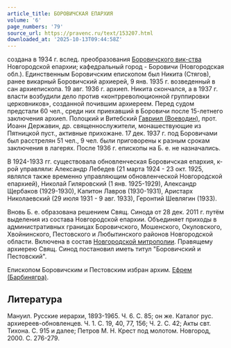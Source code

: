 ```yaml
---
article_title: БОРОВИЧСКАЯ ЕПАРХИЯ
volume: '6'
page_numbers: '79'
source_url: https://pravenc.ru/text/153207.html
downloaded_at: '2025-10-13T09:44:58Z'
---
```


создана в 1934 г. вслед. преобразования [Боровичского вик-ства](<https://pravenc.ru/text/Боровичское викариатство.html>) Новгородской епархии; кафедральный город - Боровичи (Новгородская обл.). Единственным Боровичским епископом был Никита (Стягов), ранее викарный Боровичский архиерей, 9 янв. 1935 г. возведенный в сан архиепископа. 19 авг. 1936 г. архиеп. Никита скончался, а в 1937 г. власти возбудили дело против «контрреволюционной группировки церковников», созданной почившим архиереем. Перед судом предстали 60 чел., среди них приехавший в Боровичи после 15-летнего заключения архиеп. Полоцкий и Витебский [Гавриил (Воеводин)](<https://pravenc.ru/text/Гавриил (Воеводин).html>), прот. Иоанн Державин, др. священнослужители, монашествующие из Пятницкой пуст., активные прихожане. 17 дек. 1937 г. под Боровичами был расстрелян 51 чел., 9 чел. были приговорены к разным срокам заключения в лагерях. После 1936 г. епископы на Б. е. не назначались.

В 1924-1933 гг. существовала обновленческая Боровичская епархия, к-рой управляли: Александр Лебедев (21 марта 1924 - 23 окт. 1925, являлся также временно управляющим обновленческой Новгородской епархией), Николай Гиляровский (1 янв. 1925-1929), Александр Щербаков (1929-1930), Капитон Лавров (1930-1931), Аристарх Николаевский (29 июля 1931 - 9 авг. 1933), Геронтий Шевлягин (1933).

Вновь Б. е. образована решением Свящ. Синода от 28 дек. 2011 г. путём выделения из состава Новгородской епархии. Объединяет приходы в административных границах Боровичского, Мошенского, Окуловского, Хвойнинского, Пестовского и Любытинского районов Новгородской области. Включена в состав [Новгородской митрополии](<https://pravenc.ru/text/Новгородской митрополии.html>). Правящему архиерею Свящ. Синод постановил иметь титул "Боровичский и Пестовский".

Епископом Боровичским и Пестовским избран архим. [Ефрем (Барбинягра)](<https://pravenc.ru/text/Ефрем (Барбинягра).html>).

## Литература

Мануил. Русские иерархи, 1893-1965. Ч. 6. С. 85; он же. Каталог рус. архиереев-обновленцев. Ч. 1. С. 19, 40, 77, 156; Ч. 2. С. 42; Акты свт. Тихона. С. 915 и далее; Петров М. Н. Крест под молотом. Новгород, 2000. С. 276-279.
